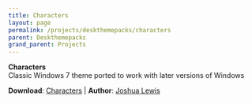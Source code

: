 ```yaml
---
title: Characters
layout: page
permalink: /projects/deskthemepacks/characters
parent: Deskthemepacks
grand_parent: Projects
---
```


**Characters**<br />
Classic Windows 7 theme ported to work with later versions of Windows

**Download**: [Characters][Characters] | **Author**: [Joshua Lewis][PhantomNimbi]

[PhantomNimbi]: https://github.com/PhantomNimbi

[Characters]: https://github.com/TBR-Development/Windows-Deskthemepacks/tree/main/projects/Characters/
